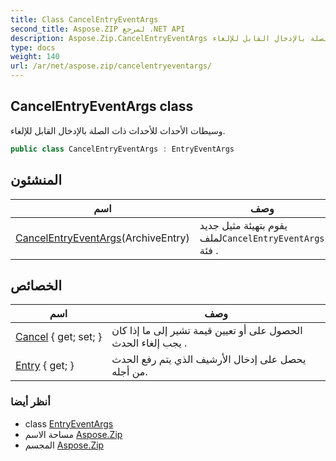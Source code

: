 ```yaml
---
title: Class CancelEntryEventArgs
second_title: Aspose.ZIP لمرجع .NET API
description: Aspose.Zip.CancelEntryEventArgs فصل. وسيطات الأحداث للأحداث ذات الصلة بالإدخال القابل للإلغاء.
type: docs
weight: 140
url: /ar/net/aspose.zip/cancelentryeventargs/
---
```

## CancelEntryEventArgs class

وسيطات الأحداث للأحداث ذات الصلة بالإدخال القابل للإلغاء.

```csharp
public class CancelEntryEventArgs : EntryEventArgs
```

## المنشئون

| اسم | وصف |
| --- | --- |
| [CancelEntryEventArgs](cancelentryeventargs/)(ArchiveEntry) | يقوم بتهيئة مثيل جديد لملف`CancelEntryEventArgs` فئة . |

## الخصائص

| اسم | وصف |
| --- | --- |
| [Cancel](../../aspose.zip/cancelentryeventargs/cancel/) { get; set; } | الحصول على أو تعيين قيمة تشير إلى ما إذا كان يجب إلغاء الحدث . |
| [Entry](../../aspose.zip/entryeventargs/entry/) { get; } | يحصل على إدخال الأرشيف الذي يتم رفع الحدث من أجله. |

### أنظر أيضا

* class [EntryEventArgs](../entryeventargs/)
* مساحة الاسم [Aspose.Zip](../../aspose.zip/)
* المجسم [Aspose.Zip](../../)


